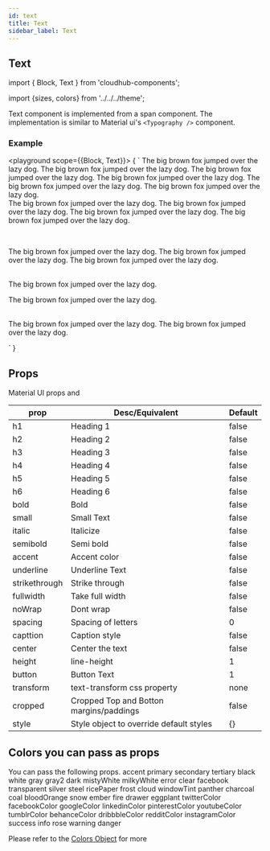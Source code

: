 ```yaml
---
id: text
title: Text
sidebar_label: Text
---
```


## Text


import { Block, Text } from 'cloudhub-components';

import {sizes, colors} from '../../../theme';


Text component is implemented from a span component. The implementation is similar to Material ui's `<Typography />` component.

### Example

<playground scope={{Block, Text}}>
{
`<Block>
  <Text h1>The big brown fox jumped over the lazy dog. </Text>
  <Text h2>The big brown fox jumped over the lazy dog. </Text>
  <Text h3>The big brown fox jumped over the lazy dog. </Text>
  <Text h4>The big brown fox jumped over the lazy dog. </Text>
  <Text h5>The big brown fox jumped over the lazy dog. </Text>
  <Text h6>The big brown fox jumped over the lazy dog. </Text>
  <br />
  <Text header>The big brown fox jumped over the lazy dog. </Text>
  <Text subHeader>The big brown fox jumped over the lazy dog. </Text>
  <Text title>The big brown fox jumped over the lazy dog. </Text>
  <Text subTitle>The big brown fox jumped over the lazy dog. </Text>

  <br />


  <Text h4 italic>The big brown fox jumped over the lazy dog. </Text>
  <Text bold>The big brown fox jumped over the lazy dog. </Text>
  <Text header bold>The big brown fox jumped over the lazy dog. </Text>

  <br />
  <Text h3 strikethrough>The big brown fox jumped over the lazy dog. </Text>

  <Text h4 underline>The big brown fox jumped over the lazy dog. </Text>



  <br />
  <Text h4 accent>The big brown fox jumped over the lazy dog. </Text>
  <Text small dark>The big brown fox jumped over the lazy dog. </Text>



</Block>`
}
</playground>




## Props

Material UI props and


<Block>
  <table>
    <thead>
      <tr><th>prop</th><th>Desc/Equivalent</th><th>Default</th></tr>
    </thead>
    <tbody>
      <tr><td>h1</td><td>Heading 1 </td><td>false</td></tr>
      <tr><td>h2</td><td>Heading 2 </td><td>false</td></tr>
      <tr><td>h3</td><td>Heading 3 </td><td>false</td></tr>
      <tr><td>h4</td><td>Heading 4 </td><td>false</td></tr>
      <tr><td>h5</td><td>Heading 5 </td><td>false</td></tr>
      <tr><td>h6</td><td>Heading 6 </td><td>false</td></tr>
      <tr><td>bold</td><td>Bold </td><td>false</td></tr>
      <tr><td>small</td><td>Small Text </td><td>false</td></tr>
      <tr><td>italic</td><td>Italicize </td><td>false</td></tr>
      <tr><td>semibold</td><td>Semi bold</td><td>false</td></tr>
      <tr><td>accent</td><td>Accent color</td><td>false</td></tr>
      <tr><td>underline</td><td>Underline Text</td><td>false</td></tr>
      <tr><td>strikethrough</td><td>Strike through</td><td>false</td></tr>
      <tr><td>fullwidth</td><td>Take full width</td><td>false</td></tr>
      <tr><td>noWrap</td><td>Dont wrap</td><td>false</td></tr>
      <tr><td>spacing</td><td>Spacing of letters</td><td>0</td></tr>
      <tr><td>capttion</td><td>Caption style</td><td>false</td></tr>
      <tr><td>center</td><td>Center the text</td><td>false</td></tr>
      <tr><td>height</td><td>line-height</td><td>1</td></tr>
      <tr><td>button</td><td>Button Text</td><td>1</td></tr>
      <tr><td>transform</td><td>text-transform css property</td><td>none</td></tr>
      <tr><td>cropped</td><td>Cropped Top and Botton margins/paddings</td><td>false</td></tr>
      <tr><td>style</td><td>Style object to override default styles</td><td>{}</td></tr>
    </tbody>
  </table>
</Block>

## Colors you can pass as props

You can pass the following props. 
<Block row wrap color={colors.gray}>
<Text accent>accent</Text>
<Text primary>primary</Text>
<Text secondary>secondary</Text>
<Text tertiary>tertiary</Text>
<Text black>black</Text>
<Text white>white</Text>
<Text gray>gray</Text>
<Text gray2>gray2</Text>
<Text dark>dark</Text>
<Text mistyWhite>mistyWhite</Text>
<Text milkyWhite>milkyWhite</Text>
<Text error>error</Text>
<Text clear>clear</Text>
<Text facebook>facebook</Text>
<Text transparent>transparent</Text>
<Text silver>silver</Text>
<Text steel>steel</Text>
<Text ricePaper>ricePaper</Text>
<Text frost>frost</Text>
<Text cloud>cloud</Text>
<Text windowTint>windowTint</Text>
<Text panther>panther</Text>
<Text charcoal>charcoal</Text>
<Text coal>coal</Text>
<Text bloodOrange>bloodOrange</Text>
<Text snow>snow</Text>
<Text ember>ember</Text>
<Text fire>fire</Text>
<Text drawer>drawer</Text>
<Text eggplant>eggplant</Text>
<Text twitterColor>twitterColor</Text>
<Text facebookColor>facebookColor</Text>
<Text googleColor>googleColor</Text>
<Text linkedinColor>linkedinColor</Text>
<Text pinterestColor>pinterestColor</Text>
<Text youtubeColor>youtubeColor</Text>
<Text tumblrColor>tumblrColor</Text>
<Text behanceColor>behanceColor</Text>
<Text dribbbleColor>dribbbleColor</Text>
<Text redditColor>redditColor</Text>
<Text instagramColor>instagramColor</Text>
<Text success>success</Text>
<Text info>info</Text>
<Text rose>rose</Text>
<Text warning>warning</Text>
<Text danger>danger</Text>
</Block>

Please refer to the [Colors Object](../getting-starte/colors) for more
